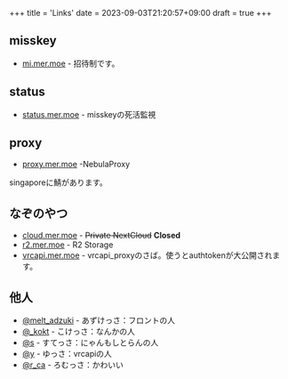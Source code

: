 +++
title = 'Links'
date = 2023-09-03T21:20:57+09:00
draft = true
+++
## misskey
- [mi.mer.moe](https://mi.mer.moe) - 招待制です。

## status
- [status.mer.moe](https://status.mer.moe) - misskeyの死活監視

## proxy
- [proxy.mer.moe](https://proxy.mer.moe) -NebulaProxy

singaporeに鯖があります。

## なぞのやつ
- [cloud.mer.moe](https://cloud.mer.moe) - ~~Private NextCloud~~ **Closed**
- [r2.mer.moe](https://r2.mer.moe) - R2 Storage
- [vrcapi.mer.moe](https://vrcapi.mer.moe) - vrcapi_proxyのさば。使うとauthtokenが大公開されます。

## 他人
- [@melt_adzuki](https://misskey.io/@melt_adzuki) - あずけっさ：フロントの人
- [@_kokt](https://simkey.net/@_kokt) - こけっさ：なんかの人
- [@s](https://honi.stesan.dev/@s) - すてっさ：にゃんもしとらんの人
- [@y](https://yumk.xyz/@y) - ゆっさ：vrcapiの人
- [@r_ca](https://62ki.net/@r_ca) - ろむっさ：かわいい
